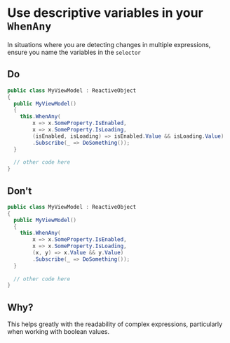 # Use descriptive variables in your `WhenAny`
In situations where you are detecting changes in multiple expressions, ensure you name the variables in the `selector` 

## Do
```csharp
public class MyViewModel : ReactiveObject
{
  public MyViewModel()
  {
    this.WhenAny(
        x => x.SomeProperty.IsEnabled,
        x => x.SomeProperty.IsLoading,
        (isEnabled, isLoading) => isEnabled.Value && isLoading.Value)
        .Subscribe(_ => DoSomething());
  }
  
  // other code here
}
```

## Don't
```csharp
public class MyViewModel : ReactiveObject
{
  public MyViewModel()
  {
    this.WhenAny(
        x => x.SomeProperty.IsEnabled,
        x => x.SomeProperty.IsLoading,
        (x, y) => x.Value && y.Value)
        .Subscribe(_ => DoSomething());
  }
  
  // other code here
}
```

## Why?
This helps greatly with the readability of complex expressions, particularly when working with boolean values.